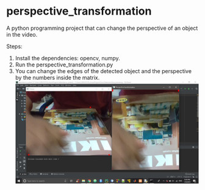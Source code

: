 # perspective_transformation
A python programming project that can change the perspective of an object in the video.

Steps:
1. Install the dependencies: opencv, numpy.
2. Run the perspective_transformation.py
3. You can change the edges of the detected object and the perspective by the numbers inside the matrix.
![alt text](https://github.com/adriantoto/perspective_transformation/blob/master/perspective_transformation.JPG)
